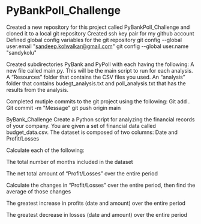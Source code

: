 # PyBankPoll_Challenge

Created a new repository for this project called PyBankPoll_Challenge and cloned it to a local git repository
Created ssh key pair for my github account
Defined global config variables for the git repository
  git config --global user.email "sandeep.kolwalkar@gmail.com"
  git config --global user.name "sandykolu"

Created subdirectories PyBank and PyPoll with each having the following:
  A new file called main.py. This will be the main script to run for each analysis.
  A “Resources” folder that contains the CSV files you used.
  An “analysis” folder that contains budegt_analysis.txt and poll_analysis.txt that has the results from the analysis.

Completed mutiple commits to the git project using the following:
  Git add .
  Git commit -m "Message"
  git push origin main

ByBank_Challenge
Create a Python script for analyzing the financial records of your company. You are given a set of financial data called budget_data.csv. The dataset is composed of two columns: Date and Profit/Losses

  Calculate each of the following:

  The total number of months included in the dataset

  The net total amount of “Profit/Losses” over the entire period

  Calculate the changes in “Profit/Losses” over the entire period, then find the average of those changes

  The greatest increase in profits (date and amount) over the entire period

  The greatest decrease in losses (date and amount) over the entire period
  
